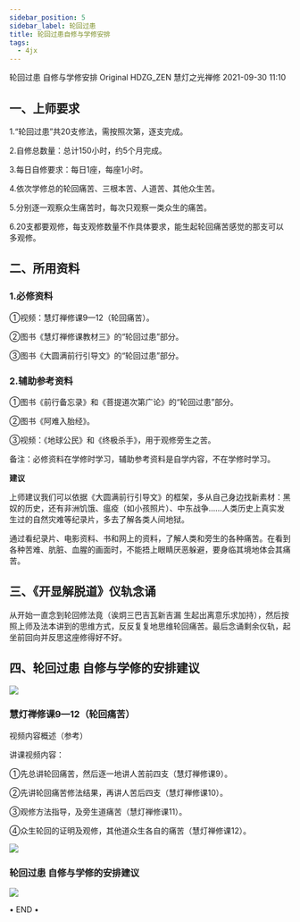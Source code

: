 ```yaml
---
sidebar_position: 5
sidebar_label: 轮回过患
title: 轮回过患自修与学修安排
tags:
  - 4jx
---
```



轮回过患 自修与学修安排
Original HDZG_ZEN 慧灯之光禅修 2021-09-30 11:10


## 一、上师要求

1.“轮回过患”共20支修法，需按照次第，逐支完成。

2.自修总数量：总计150小时，约5个月完成。

3.每日自修要求：每日1座，每座1小时。

4.依次学修总的轮回痛苦、三根本苦、人道苦、其他众生苦。

5.分别逐一观察众生痛苦时，每次只观察一类众生的痛苦。

6.20支都要观修，每支观修数量不作具体要求，能生起轮回痛苦感觉的那支可以多观修。



## 二、所用资料

### 1.必修资料

①视频：慧灯禅修课9—12（轮回痛苦）。

②图书《慧灯禅修课教材三》的“轮回过患”部分。

③图书《大圆满前行引导文》的“轮回过患”部分。



### 2.辅助参考资料

①图书《前行备忘录》和《菩提道次第广论》的“轮回过患”部分。

②图书《阿难入胎经》。

③视频：《地球公民》和《终极杀手》，用于观修旁生之苦。



备注：必修资料在学修时学习，辅助参考资料是自学内容，不在学修时学习。



**建议**

上师建议我们可以依据《大圆满前行引导文》的框架，多从自己身边找新素材：黑奴的历史，还有非洲饥饿、瘟疫（如小孩照片）、中东战争……人类历史上真实发生过的自然灾难等纪录片，多去了解各类人间地狱。



通过看纪录片、电影资料、书和网上的资料，了解人类和旁生的各种痛苦。在看到各种苦难、肮脏、血腥的画面时，不能捂上眼睛厌恶躲避，要身临其境地体会其痛苦。



## 三、《开显解脱道》仪轨念诵

从开始一直念到轮回修法竟（诶炯三巴吉瓦新吉漏  生起出离意乐求加持），然后按照上师及法本讲到的思维方式，反反复复地思维轮回痛苦。最后念诵剩余仪轨，起坐前回向并反思这座修得好不好。



## 四、轮回过患 自修与学修的安排建议

![](/img/4jx_lhgh_1.png)

### 慧灯禅修课9—12（轮回痛苦）

视频内容概述（参考）

讲课视频内容：

①先总讲轮回痛苦，然后逐一地讲人苦前四支（慧灯禅修课9）。

②先讲轮回痛苦修法结果，再讲人苦后四支（慧灯禅修课10）。

③观修方法指导，及旁生道痛苦（慧灯禅修课11）。

④众生轮回的证明及观修，其他道众生各自的痛苦（慧灯禅修课12）。

![](/img/4jx_lhgh_3.png)


### 轮回过患 自修与学修的安排建议

![](/img/4jx_lhgh_3.png)


• END •